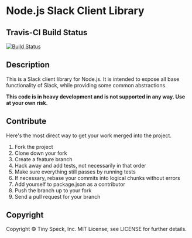 # Node.js Slack Client Library

## Travis-CI Build Status

[![Build Status](https://travis-ci.org/tinyspeck/node-slack.png?branch=master)](https://travis-ci.org/tinyspeck/node-slack)

## Description

This is a Slack client library for Node.js. It is intended to expose all base functionality of Slack, while providing some common abstractions.

**This code is in heavy development and is not supported in any way. Use at your own risk.**

## Contribute

Here's the most direct way to get your work merged into the project.

1. Fork the project
2. Clone down your fork
3. Create a feature branch
4. Hack away and add tests, not necessarily in that order
5. Make sure everything still passes by running tests
6. If necessary, rebase your commits into logical chunks without errors
7. Add yourself to package.json as a contributor
8. Push the branch up to your fork
9. Send a pull request for your branch

## Copyright

Copyright &copy; Tiny Speck, Inc. MIT License; see LICENSE for further details.
